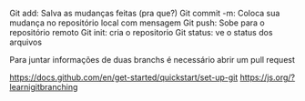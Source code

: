 Git add:  Salva as mudanças feitas (pra que?)
Git commit -m: Coloca sua mudança no repositório local com mensagem
Git push: Sobe para o repositório remoto
Git init: cria o repositorio
Git status: ve o status dos arquivos


Para juntar informações de duas branchs é necessário abrir um pull request

https://docs.github.com/en/get-started/quickstart/set-up-git
https://js.org/?learnigitbranching